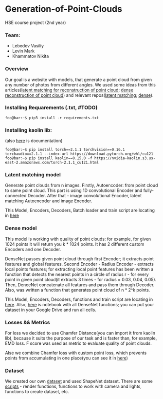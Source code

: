 # Generation-of-Point-Clouds
HSE course project (2nd year)


### Team:
- Lebedev Vasiliy
- Levin Mark
- Khammatov Nikita


### Overview
Our goal is a website with models, that generate a point cloud from given any number of photos from different angles. We used some ideas from this articles([latent matching for reconstruction of point cloud](https://arxiv.org/pdf/1807.07796); [dense reconstruction of point cloud](https://arxiv.org/pdf/1901.08906v1)) and relevant repos([latent matching](https://github.com/val-iisc/3d-lmnet/tree/master); [dense](https://github.com/val-iisc/densepcr/tree/master)).


### Installing Requarements (.txt, #TODO)

```console
foo@bar:~$ pip3 install -r requirements.txt
```

### Installing kaolin lib:
(also [here](https://kaolin.readthedocs.io/en/latest/index.html) is documentation)
```console
foo@bar:~$ pip install torch==2.1.1 torchvision==0.16.1 torchaudio==2.1.1 --index-url https://download.pytorch.org/whl/cu121
foo@bar:~$ pip install kaolin==0.15.0 -f https://nvidia-kaolin.s3.us-east-2.amazonaws.com/torch-2.1.1_cu121.html
```

### Latent matching model

Generate point clouds from n images. Firstly, Autoencoder: from point cloud to same point cloud. This part is using 1D convolutional
Encoder and fully-connected Decoder. After that - image convolutional Encoder, latent matching Autoencoder and image 
Encoder. 

This Model, Encoders, Decoders, Batch loader and train script are locating in [here](https://github.com/bananananacat/Generation-of-3D-Objects/tree/main/model/models/v2_generation)

### Dense model

This model is working with quality of point clouds: for example, for given 1024 points it will return you k * 1024 points. It has 2 different custom Encoders and one Decoder. 

DenseNet passes given point cloud through first Encoder; it extracts point features and global features. Second Encoder - Radius Encoder - extracts local points features; for extracting local point features has been written a function that detects the nearest points in a circle of radius r - for every point in given point cloud(it extracts 3 times - for radius = 0.03, 0.04, 0.05). Then, DenceNet concatenate all features and pass them through Decoder. Also, was written a function that generates point cloud of n * 2^k points.

This Model, Encoders, Decoders, functions and train script are locating in [here](https://github.com/bananananacat/Generation-of-3D-Objects/tree/main/model/models/densenet).
Also, [here](https://github.com/bananananacat/Generation-of-3D-Objects/tree/main/model/models/densenet/Generation_of_Point_Clouds.ipynb) is notebook with all DenseNet functions; you can put your dataset in your Google Drive and run all cells.

### Losses && Metrics

For loss we decided to use Chamfer Distance(you can import it from kaolin lib), because it suits the purpose of our task and is faster than, for example, EMD loss. F score was used as metric to evaluate quality of point clouds.

Alse we combine Chamfer loss with custom point loss, which prevents points from accumulating in one place(you can see it in [here](https://github.com/bananananacat/Generation-of-3D-Objects/blob/main/model/models/v2_generation/utils/losses.py))

### Dataset

We created our own [dataset](https://github.com/bananananacat/Generation-of-3D-Objects/blob/main/model/data/datasets.md) and used ShapeNet dataset.
There are some [scripts](https://github.com/bananananacat/Generation-of-3D-Objects/tree/main/model/data/data_collection) - render functions, functions to work with camera and lights, functions to create dataset, etc.
